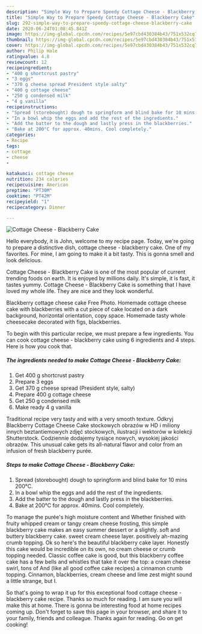 ```yaml
---
description: "Simple Way to Prepare Speedy Cottage Cheese - Blackberry Cake"
title: "Simple Way to Prepare Speedy Cottage Cheese - Blackberry Cake"
slug: 292-simple-way-to-prepare-speedy-cottage-cheese-blackberry-cake
date: 2020-06-24T01:08:45.841Z
image: https://img-global.cpcdn.com/recipes/5e97cbd430384b43/751x532cq70/cottage-cheese-blackberry-cake-recipe-main-photo.jpg
thumbnail: https://img-global.cpcdn.com/recipes/5e97cbd430384b43/751x532cq70/cottage-cheese-blackberry-cake-recipe-main-photo.jpg
cover: https://img-global.cpcdn.com/recipes/5e97cbd430384b43/751x532cq70/cottage-cheese-blackberry-cake-recipe-main-photo.jpg
author: Philip Hale
ratingvalue: 4.8
reviewcount: 12
recipeingredient:
- "400 g shortcrust pastry"
- "3 eggs"
- "370 g cheese spread President style salty"
- "400 g cottage cheese"
- "250 g condensed milk"
- "4 g vanilla"
recipeinstructions:
- "Spread (storebought) dough to springform and blind bake for 10 mins 200°C."
- "In a bowl whip the eggs and add the rest of the ingredients."
- "Add the batter to the dough and lastly press in the blackberries."
- "Bake at 200°C for approx. 40mins. Cool completely."
categories:
- Recipe
tags:
- cottage
- cheese
- 

katakunci: cottage cheese  
nutrition: 234 calories
recipecuisine: American
preptime: "PT30M"
cooktime: "PT42M"
recipeyield: "1"
recipecategory: Dinner

---
```



![Cottage Cheese - Blackberry Cake](https://img-global.cpcdn.com/recipes/5e97cbd430384b43/751x532cq70/cottage-cheese-blackberry-cake-recipe-main-photo.jpg)

Hello everybody, it is John, welcome to my recipe page. Today, we're going to prepare a distinctive dish, cottage cheese - blackberry cake. One of my favorites. For mine, I am going to make it a bit tasty. This is gonna smell and look delicious.

Cottage Cheese - Blackberry Cake is one of the most popular of current trending foods on earth. It is enjoyed by millions daily. It's simple, it is fast, it tastes yummy. Cottage Cheese - Blackberry Cake is something that I have loved my whole life. They are nice and they look wonderful.

Blackberry cottage cheese cake Free Photo. Homemade cottage cheese cake with blackberries with a cut piece of cake located on a dark background, horizontal orientation, copy space. Homemade tasty whole cheesecake decorated with figs, blackberries.


To begin with this particular recipe, we must prepare a few ingredients. You can cook cottage cheese - blackberry cake using 6 ingredients and 4 steps. Here is how you cook that.

<!--inarticleads1-->

##### The ingredients needed to make Cottage Cheese - Blackberry Cake:

1. Get 400 g shortcrust pastry
1. Prepare 3 eggs
1. Get 370 g cheese spread (President style, salty)
1. Prepare 400 g cottage cheese
1. Get 250 g condensed milk
1. Make ready 4 g vanilla


Traditional recipe very tasty and with a very smooth texture. Odkryj Blackberry Cottage Cheese Cake stockowych obrazów w HD i miliony innych beztantiemowych zdjęć stockowych, ilustracji i wektorów w kolekcji Shutterstock. Codziennie dodajemy tysiące nowych, wysokiej jakości obrazów. This unusual cake gets its all-natural flavor and color from an infusion of fresh blackberry purée. 

<!--inarticleads2-->

##### Steps to make Cottage Cheese - Blackberry Cake:

1. Spread (storebought) dough to springform and blind bake for 10 mins 200°C.
1. In a bowl whip the eggs and add the rest of the ingredients.
1. Add the batter to the dough and lastly press in the blackberries.
1. Bake at 200°C for approx. 40mins. Cool completely.


To manage the purée&#39;s high moisture content and Whether finished with fruity whipped cream or tangy cream cheese frosting, this simple blackberry cake makes an easy summer dessert or a slightly. soft and buttery blackberry cake. sweet cream cheese layer. positively ah-mazing crumb topping. Ok so here&#39;s the beautiful blackberry cake layer. Honestly this cake would be incredible on its own, no cream cheese or crumb topping needed. Classic coffee cake is good, but this blackberry coffee cake has a few bells and whistles that take it over the top: a cream cheese swirl, tons of And (like all good coffee cake recipes) a cinnamon crumb topping. Cinnamon, blackberries, cream cheese and lime zest might sound a little strange, but I. 

So that's going to wrap it up for this exceptional food cottage cheese - blackberry cake recipe. Thanks so much for reading. I am sure you will make this at home. There is gonna be interesting food at home recipes coming up. Don't forget to save this page in your browser, and share it to your family, friends and colleague. Thanks again for reading. Go on get cooking!
